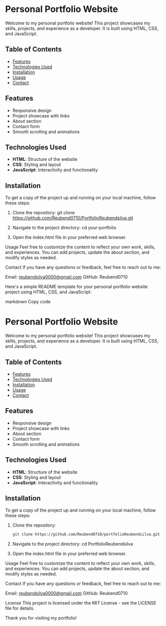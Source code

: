 # Personal Portfolio Website

Welcome to my personal portfolio website! This project showcases my skills, projects, and experience as a developer. It is built using HTML, CSS, and JavaScript.

## Table of Contents

- [Features](#features)
- [Technologies Used](#technologies-used)
- [Installation](#installation)
- [Usage](#usage)
- [Contact](#contact)

## Features

- Responsive design
- Project showcase with links
- About section
- Contact form
- Smooth scrolling and animations

## Technologies Used

- **HTML**: Structure of the website
- **CSS**: Styling and layout
- **JavaScript**: Interactivity and functionality

## Installation

To get a copy of the project up and running on your local machine, follow these steps:

1. Clone the repository:
   git clone https://github.com/Reubend0710/PortfolioReubendsilva.git

   
2. Navigate to the project directory:
    cd your-portfolio
   
3. Open the index.html file in your preferred web browser.

Usage
Feel free to customize the content to reflect your own work, skills, and experiences. You can add projects, update the about section, and modify styles as needed.

Contact 
If you have any questions or feedback, feel free to reach out to me:

Email: reubendsilva0000@gmail.com
GitHub: Reubend0710


Here's a simple README template for your personal portfolio website project using HTML, CSS, and JavaScript:

markdown
Copy code
# Personal Portfolio Website

Welcome to my personal portfolio website! This project showcases my skills, projects, and experience as a developer. It is built using HTML, CSS, and JavaScript.

## Table of Contents

- [Features](#features)
- [Technologies Used](#technologies-used)
- [Installation](#installation)
- [Usage](#usage)
- [Contact](#contact)

## Features

- Responsive design
- Project showcase with links
- About section
- Contact form
- Smooth scrolling and animations

## Technologies Used

- **HTML**: Structure of the website
- **CSS**: Styling and layout
- **JavaScript**: Interactivity and functionality

## Installation

To get a copy of the project up and running on your local machine, follow these steps:

1. Clone the repository:
   ```bash
   git clone https://github.com/Reubend0710/portfolioReubendsilva.git
   
2. Navigate to the project directory:
cd PortfolioReubendsilva

3. Open the index.html file in your preferred web browser.

Usage
Feel free to customize the content to reflect your own work, skills, and experiences. You can add projects, update the about section, and modify styles as needed.

Contact
If you have any questions or feedback, feel free to reach out to me:

Email: reubendsilva0000@gmail.com
GitHub: Reubend0710


License
This project is licensed under the MIT License - see the LICENSE file for details.

Thank you for visiting my portfolio!





